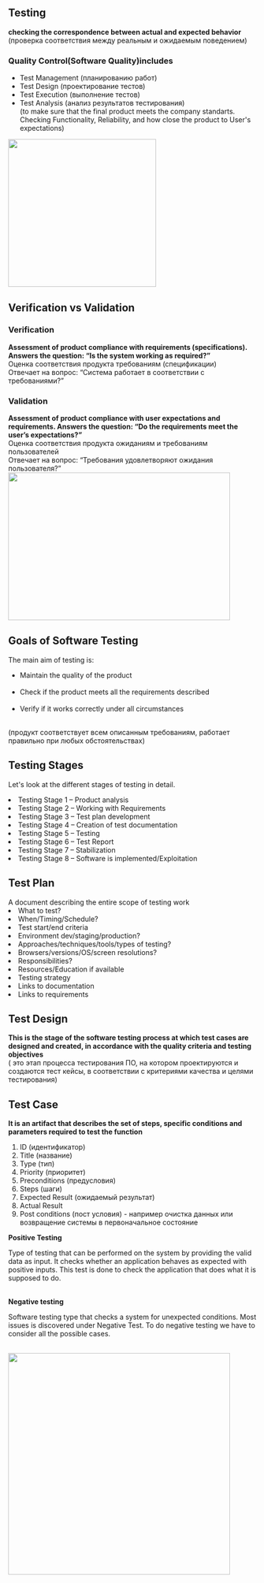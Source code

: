 <h2>Testing</h2>
<b>checking the correspondence between actual and expected behavior</b><br> (проверка соответствия между реальным и ожидаемым поведением)
<h3>Quality Control(Software Quality)includes</h3>
<ul>   
    <li>Test Management (планированию работ)</li>
<li>Test Design (проектирование тестов)</li>
<li>Test Execution (выполнение тестов)</li>
<li>Test Analysis (анализ результатов тестирования)</li> (to make sure that the final product meets the company standarts. Checking Functionality, Reliability, and how close the product to User's expectations)
</ul> 
<img src="https://github.com/AlyonkaNY/Testing-is-Fun/assets/134506592/a134ab82-24bb-43f7-b694-455df4cc5f51" width="300" height="300">
<h2>Verification vs Validation</h2>
<h3>Verification</h3><b>
Assessment of product compliance with requirements (specifications).
Answers the question: “Is the system working as required?”</b><br> Oценка соответствия продукта требованиям (спецификации)<br>
Отвечает на вопрос: “Система работает в соответствии с требованиями?”<br>
<h3>Validation</h3><b>Assessment of product compliance with user expectations and requirements.
Answers the question: “Do the requirements meet the user’s expectations?”</b><br> Oценка соответствия продукта ожиданиям и требованиям пользователей<br>
Отвечает на вопрос: “Требования удовлетворяют ожидания пользователя?”
<img src="https://github.com/AlyonkaNY/Testing-is-Fun/assets/134506592/0f9e6fc9-0515-4246-b6bd-7086f0e95790" width="450" height="300">
<h2>Goals of Software Testing</h2>
<p>The main aim of testing is:<ul>
    <li>Maintain the quality of the product</li><br><li> Check if the product meets all the requirements described</li><br><li>
Verify if it works correctly under all circumstances</li></ul><br>(продукт соответствует всем описанным требованиям,
 работает правильно при любых обстоятельствах)</p>
 <h2>Testing Stages</h2>
<p> Let's look at the different stages of testing in detail. 
<li>Testing Stage 1 – Product analysis</li>
<li>Testing Stage 2 – Working with Requirements</li>
<li>Testing Stage 3 – Test plan development</li>
<li>Testing Stage 4 – Creation of test documentation</li>
<li>Testing Stage 5 – Testing</li>
<li>Testing Stage 6 – Test Report</li>
<li>Testing Stage 7 – Stabilization</li>
<li>Testing Stage 8 – Software is implemented/Exploitation</li></p>
<h2>Test Plan</h2>
A document describing the entire scope of testing work
<li>What to test?</li>
<li>When/Timing/Schedule?</li>
<li>Test start/end criteria</li>
<li>Environment dev/staging/production?</li>
<li>Approaches/techniques/tools/types of testing?</li>
<li>Browsers/versions/OS/screen resolutions?</li>
<li>Responsibilities?</li>
<li>Resources/Education if available</li>
<li>Testing strategy</li>
<li>Links to documentation</li>
<li>Links to requirements</li>

<h2>Test Design</h2>
<b>This is the stage of the software testing process at which test cases are designed and created, in accordance with the quality criteria and testing objectives</b><br>( это этап процесса тестирования ПО, на котором проектируются и создаются тест кейсы, в соответствии с критериями качества и целями тестирования)
<h2>Test Case</h2>
<b>It is an artifact that describes the set of steps, specific conditions and parameters required to test the function</b>
<ol><li>ID (идентификатор)</li>
<li>Title (название)</li>
<li>Type (тип)</li>
<li>Priority (приоритет)</li>
<li>Preconditions (предусловия)</li>
<li>Steps (шаги)</li>
<li>Expected Result (ожидаемый результат)</li>
<li>Actual Result</li>    
<li>Post conditions (пост условия) - например очистка данных или возвращение системы в первоначальное состояние</li></ol>
<b>Positive Testing</b>
<p>Type of testing that can be performed on the system by providing the valid data as input. It checks whether an application behaves as expected with positive inputs. This test is done to check the application that does what it is supposed to do.</p><br>
<b>Negative testing</b>
<p>Software testing type that checks a system for unexpected conditions. 
Most issues is discovered under Negative Test. To do negative testing we have to consider all the possible cases.</p><br>
<img src="https://github.com/AlyonkaNY/Testing-is-Fun/assets/134506592/e7e796dd-a93d-4de7-9288-989438da21d5" width="450 height="350" >




